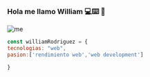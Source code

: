 ### Hola me llamo William 💻⌨️ 👋
![me](https://user-images.githubusercontent.com/122072865/230529738-f2a68733-6159-4d23-a6f4-b38556040456.png)

```js
const williamRodriguez = {
tecnologias: "web",
pasion:['rendimiento web','web development']

}
```
<!--
**WILLIAMJRR/williamjrr** is a ✨ _special_ ✨ repository because its `README.md` (this file) appears on your GitHub profile.

Here are some ideas to get you started:

- 🔭 I’m currently working on ...
- 🌱 I’m currently learning ...
- 👯 I’m looking to collaborate on ...
- 🤔 I’m looking for help with ...
- 💬 Ask me about ...
- 📫 How to reach me: ...
- 😄 Pronouns: ...
- ⚡ Fun fact: ...
-->
